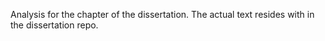 Analysis for the chapter of the dissertation. The actual text resides with in the dissertation repo.
